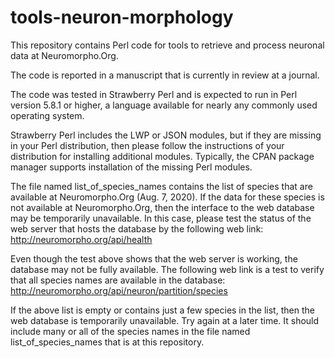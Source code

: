 # tools-neuron-morphology

This repository contains Perl code for tools to retrieve and process neuronal data at Neuromorpho.Org.

The code is reported in a manuscript that is currently in review at a journal.

The code was tested in Strawberry Perl and is expected to run in Perl version 5.8.1 or higher, a language available for nearly any commonly used operating system.

Strawberry Perl includes the LWP or JSON modules, but if they are missing in your Perl distribution, then please follow the instructions of your distribution for installing additional modules. Typically, the CPAN package manager supports installation of the missing Perl modules.

The file named list_of_species_names contains the list of species that are available at Neuromorpho.Org (Aug. 7, 2020). If the data for these species is not available at Neuromorpho.Org, then the interface to the web database may be temporarily unavailable. In this case, please test the status of the web server that hosts the database by the following web link:
http://neuromorpho.org/api/health

Even though the test above shows that the web server is working, the database may not be fully available. The following web link is a test to verify that all species names are available in the database:
http://neuromorpho.org/api/neuron/partition/species

If the above list is empty or contains just a few species in the list, then the web database is temporarily unavailable. Try again at a later time. It should include many or all of the species names in the file named list_of_species_names that is at this repository.

